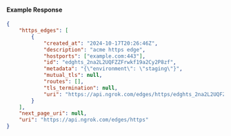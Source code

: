 <!-- Code generated for API Clients. DO NOT EDIT. -->

#### Example Response

```json
{
	"https_edges": [
		{
			"created_at": "2024-10-17T20:26:46Z",
			"description": "acme https edge",
			"hostports": ["example.com:443"],
			"id": "edghts_2na2L2UQFZZFrwkf19a2Cy2P8zf",
			"metadata": "{\"environment\": \"staging\"}",
			"mutual_tls": null,
			"routes": [],
			"tls_termination": null,
			"uri": "https://api.ngrok.com/edges/https/edghts_2na2L2UQFZZFrwkf19a2Cy2P8zf"
		}
	],
	"next_page_uri": null,
	"uri": "https://api.ngrok.com/edges/https"
}
```
